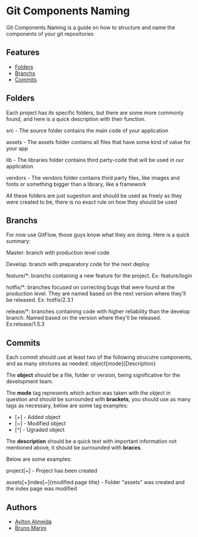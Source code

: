 # Git Components Naming

Git Components Naming is a guide on how to structure and name the components of your git repositories

## Features

  * [Folders](#folders)
  * [Branchs](#branchs)
  * [Commits](#commits)

## <span id="folders">Folders</span>

Each project has its specific folders, but there are some more commonly found, and here is a quick description with their function.

  src - The source folder contains the main code of your application

  assets - The assets folder contains all files that have some kind of value for your app

  lib - The libraries folder contains third party-code that will be used in our application

  vendors - The vendors folder contains third party files, like images and fonts or something bigger than a library, like a framework

All these folders are just sugestion and should be used as freely as they were created to be, there is no exact rule on how they should be used

## <span id="branchs">Branchs</span>

For now use GitFlow, those guys know what they are doing. Here is a quick summary:

Master: branch with production level code

Develop: branch with preparatory code for the next deploy

feature/*: branchs containing a new feature for the project. Ex: feature/login

hotfix/*: branches focused on correcting bugs that were found at the production level. They are named based on the next version where they'll be released. Ex: hotfix/2.3.1

release/*: branches containing code with higher reliability than the develop branch. Named based on the version where they'll be released. Ex:release/1.5.3

## <span id="commits">Commits</span>

Each commit should use at least two of the following strucutre components, and as many strctures as needed: object[mode]{Description}

The **object** should be a file, folder or version, being significative for the development team.

The **mode** tag represents which action was taken with the object in question and should be surrounded with **brackets**, you should use as many tags as necessary, below are some tag examples:

* [+] - Added object
* [~] - Modified object
* [^] - Ugraded object

The **description** should be a quick text with important information not mentioned above, it should be surrounded with **braces**.

Below are some examples:

project[+]  - Project has been created

assets[+]index[~]{modified page title} - Folder "assets" was created and the index page was modified

## Authors

* [Aylton Almeida](https://github.com/stevreeper)
* [Bruno Marini](https://github.com/themarini)


